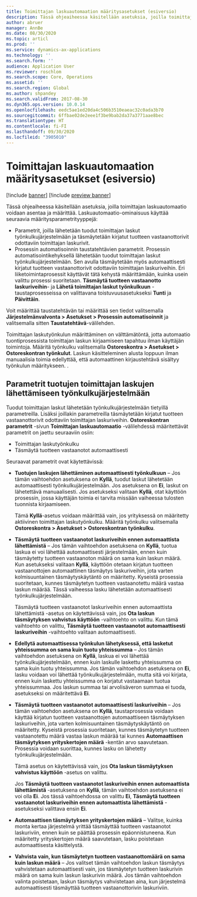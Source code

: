 ```yaml
---
title: Toimittajan laskuautomaation määritysasetukset (esiversio)
description: Tässä ohjeaiheessa käsitellään asetuksia, joilla toimittajan laskuautomaatio voidaan asentaa ja määrittää.
author: abruer
manager: AnnBe
ms.date: 08/30/2020
ms.topic: articl
ms.prod: ''
ms.service: dynamics-ax-applications
ms.technology: ''
ms.search.form: ''
audience: Application User
ms.reviewer: roschlom
ms.search.scope: Core, Operations
ms.assetid: ''
ms.search.region: Global
ms.author: shpandey
ms.search.validFrom: 2017-08-30
ms.dyn365.ops.version: 10.0.14
ms.openlocfilehash: eedc5ae1ed20da4c506b3510eaeac32c0ada3b70
ms.sourcegitcommit: 6ffbae02de2eee1f3be9bab2da37a3771aae8bec
ms.translationtype: HT
ms.contentlocale: fi-FI
ms.lasthandoff: 09/30/2020
ms.locfileid: "3905010"
---
```

# <a name="setup-options-for-vendor-invoice-automation-preview"></a>Toimittajan laskuautomaation määritysasetukset (esiversio)

[!include [banner](../includes/banner.md)]
[!include [preview banner](../includes/preview-banner.md)]

Tässä ohjeaiheessa käsitellään asetuksia, joilla toimittajan laskuautomaatio voidaan asentaa ja määrittää. Laskuautomaatio-ominaisuus käyttää seuraavia määritysparametrityyppejä:

- Parametrit, joilla lähetetään tuodut toimittajan laskut työnkulkujärjestelmään ja täsmäytetään kirjatut tuotteen vastaanottorivit odottaviin toimittajan laskurivit.
- Prosessin automatisoinnin taustatehtävien parametrit. Prosessin automatisointikehyksellä lähetetään tuodut toimittajan laskut työnkulkujärjestelmään. Sen avulla täsmäytetään myös automaattisesti kirjatut tuotteen vastaanottorivit odottaviin toimittajan laskuriveihin. Eri liiketoimintaprosessit käyttävät tätä kehystä määrittämään, kuinka usein valittu prosessi suoritetaan. **Täsmäytä tuotteen vastaanotto laskuriveihin**- ja **Lähetä toimittajan laskut työnkulkuun** -taustaprosesseissa on valittavana toistuvuusasetukseksi **Tunti** ja **Päivittäin**.

Voit määrittää taustatehtävän tai määrittää sen tiedot valitsemalla **Järjestelmänvalvonta \> Asetukset \> Prosessin automatisoinnit** ja valitsemalla sitten **Taustatehtävä**-välilehden.

Toimittajan laskutyönkulun määrittäminen on välttämätöntä, jotta automaatio tuontiprosessista toimittajan laskun kirjaamiseen tapahtuu ilman käyttäjän toimintoja. Määritä työnkulku valitsemalla **Ostoreskontra > Asetukset > Ostoreskontran työnkulut**. Laskun käsitteleminen alusta loppuun ilman manuaalisia toimia edellyttää, että automaattinen kirjaustehtävä sisältyy työnkulun määritykseen. .

## <a name="parameters-for-submitting-imported-vendor-invoices-to-the-workflow-system"></a>Parametrit tuotujen toimittajan laskujen lähettämiseen työnkulkujärjestelmään

Tuodut toimittajan laskut lähetetään työnkulkujärjestelmään tietyillä parametreilla. Lisäksi joillakin parametreilla täsmäytetään kirjatut tuotteen vastaanottorivit odottaviin toimittajan laskuriveihin. **Ostoreskontran parametrit** -sivun **Toimittajan laskuautomaatio** -välilehdessä määritettävät parametrit on jaettu seuraaviin osiin:

- Toimittajan laskutyönkulku
- Täsmäytä tuotteen vastaanotot automaattisesti

Seuraavat parametrit ovat käytettävissä:

- **Tuotujen laskujen lähettäminen automaattisesti työnkulkuun** – Jos tämän vaihtoehdon asetuksena on **Kyllä**, tuodut laskut lähetetään automaattisesti työnkulkujärjestelmään. Jos asetuksena on **Ei**, laskut on lähetettävä manuaalisesti. Jos asetukseksi valitaan **Kyllä**, otat käyttöön prosessin, jossa käyttäjän toimia ei tarvita missään vaiheessa tulosten tuonnista kirjaamiseen.

    Tämä **Kyllä**-asetus voidaan määrittää vain, jos yrityksessä on määritetty aktiivinen toimittajan laskutyönkulku. Määritä työnkulku valitsemalla **Ostoreskontra \> Asetukset \> Ostoreskontran työnkulku**.

- **Täsmäytä tuotteen vastaanotot laskuriveihin ennen automaattista lähettämistä** – Jos tämän vaihtoehdon asetuksena on **Kyllä**, tuotua laskua ei voi lähettää automaattisesti järjestelmään, ennen kuin täsmäytetty tuotteen vastaanoton määrä on sama kuin laskun määrä. Kun asetukseksi valitaan **Kyllä**, käyttöön otetaan kirjatun tuotteen vastaanottojen automaattinen täsmäytys laskuriveihin, jota varten kolmisuuntainen täsmäytyskäytäntö on määritetty. Kyseistä prosessia suoritetaan, kunnes täsmäytetyn tuotteen vastaanotettu määrä vastaa laskun määrää. Tässä vaiheessa lasku lähetetään automaattisesti työnkulkujärjestelmään.

    Täsmäytä tuotteen vastaanotot laskuriveihin ennen automaattista lähettämistä -asetus on käytettävissä vain, jos **Ota laskun täsmäytyksen vahvistus käyttöön** -vaihtoehto on valittu. Kun tämä vaihtoehto on valittu, **Täsmäytä tuotteen vastaanotot automaattisesti laskuriveihin** -vaihtoehto valitaan automaattisesti.

- **Edellytä automaattisessa työnkulun lähetyksessä, että lasketut yhteissumma on sama kuin tuotu yhteissumma** – Jos tämän vaihtoehdon asetuksena on **Kyllä**, laskua ei voi lähettää työnkulkujärjestelmään, ennen kuin laskulle laskettu yhteissumma on sama kuin tuotu yhteissumma. Jos tämän vaihtoehdon asetuksena on **Ei**, lasku voidaan voi lähettää työnkulkujärjestelmään, mutta sitä voi kirjata, ennen kuin laskettu yhteissumma on korjatut vastaamaan tuotua yhteissummaa. Jos laskun summaa tai arvolisäveron summaa ei tuoda, asetukseksi on määritettävä **Ei**.
- **Täsmäytä tuotteen vastaanotot automaattisesti laskuriveihin** – Jos tämän vaihtoehdon asetuksena on **Kyllä**, taustaprosessia voidaan käyttää kirjatun tuotteen vastaanottojen automaattiseen täsmäytyksen laskuriveihin, jota varten kolmisuuntainen täsmäytyskäytäntö on määritetty. Kyseistä prosessia suoritetaan, kunnes täsmäytetyn tuotteen vastaanotettu määrä vastaa laskun määrää tai kunnes **Automaattisen täsmäytyksen yrityskertojen määrä** -kentän arvo saavutetaan. Prosessia voidaan suorittaa, kunnes lasku on lähetetty työnkulkujärjestelmään.

    Tämä asetus on käytettävissä vain, jos **Ota laskun täsmäytyksen vahvistus käyttöön** -asetus on valittu.

    Jos **Täsmäytä tuotteen vastaanotot laskuriveihin ennen automaattista lähettämistä** -asetuksena on **Kyllä**, tämän vaihtoehdon asetuksena ei voi olla **Ei**. Jos tässä vaihtoehdossa on valittu **Ei**, **Täsmäytä tuotteen vastaanotot laskuriveihin ennen automaattista lähettämistä** -asetukseksi valittava ensin **Ei**.

- **Automaattisen täsmäytyksen yrityskertojen määrä** – Valitse, kuinka monta kertaa järjestelmä yrittää täsmäyttää tuotteen vastaanotot laskuriviin, ennen kuin se päättää prosessin epäonnistuneena. Kun määritetty yrityskertojen määrä saavutetaan, lasku poistetaan automaattisesta käsittelystä.
- **Vahvista vain, kun täsmäytetyn tuotteen vastaanottomäärä on sama kuin laskun määrä** – Jos valitset tämän vaihtoehdon laskun täsmäytys vahvistetaan automaattisesti vain, jos täsmäytetyn tuotteen laskurivin määrä on sama kuin laskun laskurivin määrä. Jos tämän vaihtoehdon valinta poistetaan, laskun täsmäytys vahvistetaan aina, kun järjestelmä automaattisesti täsmäyttää tuotteen vastaanottorivin laskuriviin.
